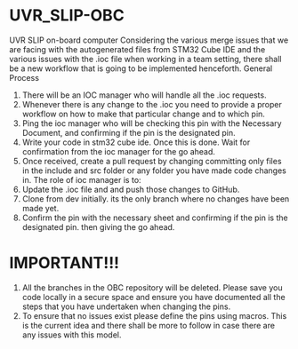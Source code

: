 # UVR_SLIP-OBC
UVR SLIP on-board computer
Considering the various merge issues that we are facing with the autogenerated files from STM32 Cube IDE and the various issues with the .ioc file when working in a team setting, there shall be a new workflow that is going to be implemented henceforth.
General Process
1. There will be an IOC manager who will handle all the .ioc requests.
2. Whenever there is any change to the .ioc you need to provide a proper workflow on how to make that particular change and to which pin.
3. Ping the ioc manager who will be checking this pin with the Necessary Document, and confirming if the pin is the designated pin.
4. Write your code in stm32 cube ide. Once this is done. Wait for confirmation from the ioc manager for the go ahead.
5. Once received, create a pull request by changing committing only files in the include and src folder or any folder you have made code changes in.
The role of ioc manager is to:
1. Update the .ioc file and and push those changes to GitHub.
2. Clone from dev initially. its the only branch where no changes have been made yet.
3. Confirm the pin with the necessary sheet and confirming if the pin is the designated pin. then giving the go ahead.
# IMPORTANT!!!
1. All the branches in the OBC repository will be deleted. Please save you code locally in a secure space and ensure you have documented all the steps that you have undertaken when changing the pins.
2. To ensure that no issues exist please define the pins using macros.
This is the current idea and there shall be more to follow in case there are any issues with this model.
